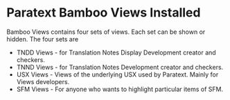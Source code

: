 # Paratext Bamboo Views Installed

Bamboo Views contains four sets of views. Each set can be shown or hidden. The four sets are
- TNDD Views - for Translation Notes Display Development creator and checkers.
- TNND Views - for Translation Notes Development creator and checkers.
- USX Views - Views of the underlying USX used by Paratext. Mainly for Views developers.
- SFM Views - For anyone who wants to highlight particular items of SFM.
